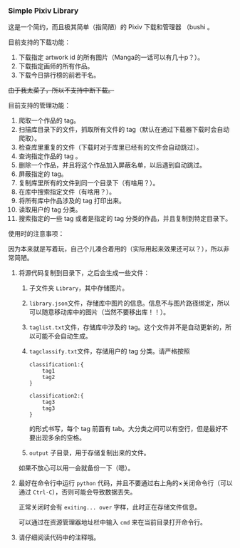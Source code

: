 ### Simple Pixiv Library

这是一个简约，而且极其简单（指简陋）的 Pixiv 下载和管理器 （bushi 。

目前支持的下载功能：

1. 下载指定 artwork id 的所有图片（Manga的一话可以有几十p？）。
2. 下载指定画师的所有作品。
3. 下载今日排行榜的前若干名。

~~由于我太菜了，所以不支持中断下载。~~

目前支持的管理功能：

1. 爬取一个作品的 tag。
2. 扫描库目录下的文件，抓取所有文件的 tag（默认在通过下载器下载时会自动爬取）。
3. 检查库里重复的文件（下载时对于库里已经有的文件会自动跳过）。
4. 查询指定作品的 tag 。
5. 删除一个作品，并且将这个作品加入屏蔽名单，以后遇到自动跳过。
6. 屏蔽指定的 tag。
7. 复制库里所有的文件到同一个目录下（有啥用？）。
8. 在库中搜索指定文件（有啥用？）。
9. 将所有库中作品涉及的 tag 打印出来。
10. 读取用户的 tag 分类。
11. 搜索指定的一些 tag 或者是指定的 tag 分类的作品，并且复制到特定目录下。

使用时的注意事项：

因为本来就是写着玩，自己个儿凑合着用的（实际用起来效果还可以？），所以非常简陋。

1. 将源代码复制到目录下，之后会生成一些文件：

    1. 子文件夹 `Library`，其中存储图片。

    2. `library.json`文件，存储库中图片的信息。信息不与图片路径绑定，所以可以随意移动库中的图片（当然不要移出库！！）。

    3. `taglist.txt`文件，存储库中涉及的 tag。这个文件并不是自动更新的，所以可能不会自动生成。

    4. `tagclassify.txt`文件，存储用户的 tag 分类。请严格按照

        ```plain
        classification1:{
        	tag1
        	tag2
        }
        
        classification2:{
        	tag3
        	tag3
        }
        ```

        的形式书写，每个 tag 前面有 tab。大分类之间可以有空行，但是最好不要出现多余的空格。

    5. `output` 子目录，用于存储复制出来的文件。

    如果不放心可以用一会就备份一下（嗯）。

2. 最好在命令行中运行 `python` 代码，并且不要通过右上角的×关闭命令行（可以通过 `Ctrl-C`），否则可能会导致数据丢失。

    正常关闭时会有 `exiting... over` 字样，此时正在存储文件信息。

    可以通过在资源管理器地址栏中输入 `cmd` 来在当前目录打开命令行。

3. 请仔细阅读代码中的注释哦。















